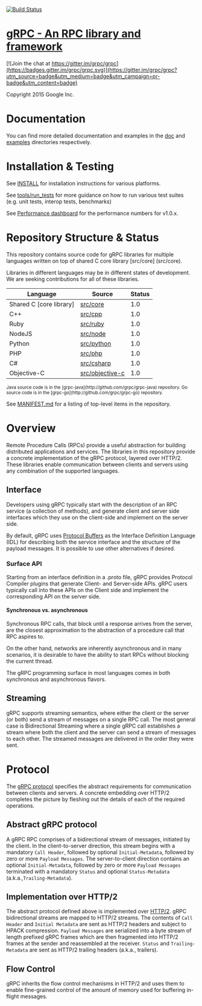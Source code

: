 [![Build Status](https://grpc-testing.appspot.com/job/gRPC_master/badge/icon)](https://grpc-testing.appspot.com/job/gRPC_master)

[gRPC - An RPC library and framework](http://github.com/grpc/grpc)
===================================

[![Join the chat at https://gitter.im/grpc/grpc](https://badges.gitter.im/grpc/grpc.svg)](https://gitter.im/grpc/grpc?utm_source=badge&utm_medium=badge&utm_campaign=pr-badge&utm_content=badge)

Copyright 2015 Google Inc.

# Documentation

You can find more detailed documentation and examples in the [doc](doc) and [examples](examples) directories respectively.

# Installation & Testing

See [INSTALL](INSTALL.md) for installation instructions for various platforms.

See [tools/run_tests](tools/run_tests) for more guidance on how to run various test suites (e.g. unit tests, interop tests, benchmarks)

See [Performance dashboard](http://performance-dot-grpc-testing.appspot.com/explore?dashboard=5712453606309888) for the performance numbers for v1.0.x.

# Repository Structure & Status

This repository contains source code for gRPC libraries for multiple languages written on top of shared C core library [src/core] (src/core).

Libraries in different languages may be in different states of development. We are seeking contributions for all of these libraries.

| Language                | Source                              | Status  |
|-------------------------|-------------------------------------|---------|
| Shared C [core library] | [src/core](src/core)                | 1.0     |
| C++                     | [src/cpp](src/cpp)                  | 1.0     |
| Ruby                    | [src/ruby](src/ruby)                | 1.0     |
| NodeJS                  | [src/node](src/node)                | 1.0     |
| Python                  | [src/python](src/python)            | 1.0     |
| PHP                     | [src/php](src/php)                  | 1.0     |
| C#                      | [src/csharp](src/csharp)            | 1.0     |
| Objective-C             | [src/objective-c](src/objective-c)  | 1.0     |

<small>
Java source code is in the [grpc-java](http://github.com/grpc/grpc-java) repository.
Go source code is in the [grpc-go](http://github.com/grpc/grpc-go) repository.
</small>

See [MANIFEST.md](MANIFEST.md) for a listing of top-level items in the
repository.

# Overview


Remote Procedure Calls (RPCs) provide a useful abstraction for building
distributed applications and services. The libraries in this repository
provide a concrete implementation of the gRPC protocol, layered over HTTP/2.
These libraries enable communication between clients and servers using any
combination of the supported languages.


## Interface


Developers using gRPC typically start with the description of an RPC service
(a collection of methods), and generate client and server side interfaces
which they use on the client-side and implement on the server side.

By default, gRPC uses [Protocol Buffers](https://github.com/google/protobuf) as the
Interface Definition Language (IDL) for describing both the service interface
and the structure of the payload messages. It is possible to use other
alternatives if desired.

### Surface API
Starting from an interface definition in a .proto file, gRPC provides
Protocol Compiler plugins that generate Client- and Server-side APIs.
gRPC users typically call into these APIs on the Client side and implement
the corresponding API on the server side.

#### Synchronous vs. asynchronous
Synchronous RPC calls, that block until a response arrives from the server, are
the closest approximation to the abstraction of a procedure call that RPC
aspires to.

On the other hand, networks are inherently asynchronous and in many scenarios,
it is desirable to have the ability to start RPCs without blocking the current
thread.

The gRPC programming surface in most languages comes in both synchronous and
asynchronous flavors.


## Streaming

gRPC supports streaming semantics, where either the client or the server (or both)
send a stream of messages on a single RPC call. The most general case is
Bidirectional Streaming where a single gRPC call establishes a stream where both
the client and the server can send a stream of messages to each other. The streamed
messages are delivered in the order they were sent.


# Protocol

The [gRPC protocol](doc/PROTOCOL-HTTP2.md) specifies the abstract requirements for communication between
clients and servers. A concrete embedding over HTTP/2 completes the picture by
fleshing out the details of each of the required operations.

## Abstract gRPC protocol
A gRPC RPC comprises of a bidirectional stream of messages, initiated by the client. In the client-to-server direction, this stream begins with a mandatory `Call Header`, followed by optional `Initial-Metadata`, followed by zero or more `Payload Messages`. The server-to-client direction contains an optional `Initial-Metadata`, followed by zero or more `Payload Messages` terminated with a mandatory `Status` and optional `Status-Metadata` (a.k.a.,`Trailing-Metadata`).

## Implementation over HTTP/2
The abstract protocol defined above is implemented over [HTTP/2](https://http2.github.io/). gRPC bidirectional streams are mapped to HTTP/2 streams. The contents of `Call Header` and `Initial Metadata` are sent as HTTP/2 headers and subject to HPACK compression. `Payload Messages` are serialized into a byte stream of length prefixed gRPC frames which are then fragmented into HTTP/2 frames at the sender and reassembled at the receiver. `Status` and `Trailing-Metadata` are sent as HTTP/2 trailing headers (a.k.a., trailers).

## Flow Control
gRPC inherits the flow control mechanisms in HTTP/2 and uses them to enable fine-grained control of the amount of memory used for buffering in-flight messages.
